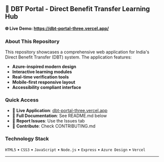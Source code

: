 ## 🏦 DBT Portal - Direct Benefit Transfer Learning Hub

**🌐 Live Demo: https://dbt-portal-three.vercel.app/**

### About This Repository
This repository showcases a comprehensive web application for India's Direct Benefit Transfer (DBT) system. The application features:

- **Azure-inspired modern design**
- **Interactive learning modules** 
- **Real-time verification tools**
- **Mobile-first responsive layout**
- **Accessibility compliant interface**

### Quick Access
- 📱 **Live Application**: [dbt-portal-three.vercel.app](https://dbt-portal-three.vercel.app/)
- 📖 **Full Documentation**: See README.md below
- 🐛 **Report Issues**: Use the Issues tab
- 🤝 **Contribute**: Check CONTRIBUTING.md

### Technology Stack
`HTML5` • `CSS3` • `JavaScript` • `Node.js` • `Express` • `Azure Design` • `Vercel`

---